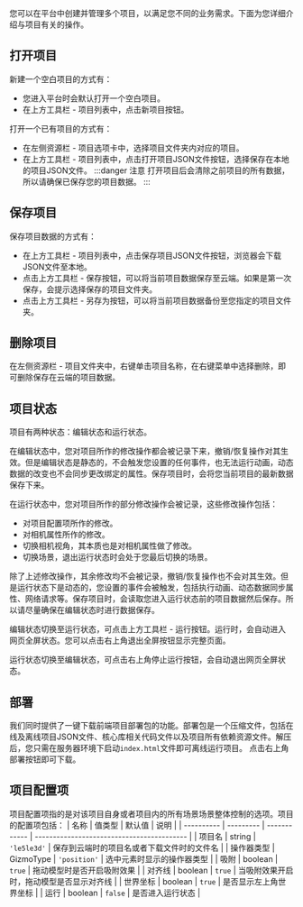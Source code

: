 您可以在平台中创建并管理多个项目，以满足您不同的业务需求。下面为您详细介绍与项目有关的操作。
## 打开项目
新建一个空白项目的方式有：

- 您进入平台时会默认打开一个空白项目。
- 在上方工具栏 - 项目列表中，点击新项目按钮。

打开一个已有项目的方式有：

- 在左侧资源栏 - 项目选项卡中，选择项目文件夹内对应的项目。
- 在上方工具栏 - 项目列表中，点击打开项目JSON文件按钮，选择保存在本地的项目JSON文件。
:::danger 注意
打开项目后会清除之前项目的所有数据，所以请确保已保存您的项目数据。
:::
## 保存项目
保存项目数据的方式有：

- 在上方工具栏 - 项目列表中，点击保存项目JSON文件按钮，浏览器会下载JSON文件至本地。
- 点击上方工具栏 - 保存按钮，可以将当前项目数据保存至云端。如果是第一次保存，会提示选择保存的项目文件夹。
- 点击上方工具栏 - 另存为按钮，可以将当前项目数据备份至您指定的项目文件夹。
## 删除项目
在左侧资源栏 - 项目文件夹中，右键单击项目名称，在右键菜单中选择删除，即可删除保存在云端的项目数据。
## 项目状态
项目有两种状态：编辑状态和运行状态。

在编辑状态中，您对项目所作的修改操作都会被记录下来，撤销/恢复操作对其生效。但是编辑状态是静态的，不会触发您设置的任何事件，也无法运行动画，动态数据的改变也不会同步更改绑定的属性。保存项目时，会将您当前项目的最新数据保存下来。

在运行状态中，您对项目所作的部分修改操作会被记录，这些修改操作包括：

- 对项目配置项所作的修改。
- 对相机属性所作的修改。
- 切换相机视角，其本质也是对相机属性做了修改。
- 切换场景，退出运行状态时会处于您最后切换的场景。

除了上述修改操作，其余修改均不会被记录，撤销/恢复操作也不会对其生效。但是运行状态下是动态的，您设置的事件会被触发，包括执行动画、动态数据同步属性、网络请求等。保存项目时，会读取您进入运行状态前的项目数据然后保存。所以请尽量确保在编辑状态时进行数据保存。

编辑状态切换至运行状态，可点击上方工具栏 - 运行按钮。运行时，会自动进入网页全屏状态。您可以点击右上角退出全屏按钮显示完整页面。

运行状态切换至编辑状态，可点击右上角停止运行按钮，会自动退出网页全屏状态。
## 部署
我们同时提供了一键下载前端项目部署包的功能。部署包是一个压缩文件，包括在线及离线项目JSON文件、核心库相关代码文件以及项目所有依赖资源文件。解压后，您只需在服务器环境下启动`index.html`文件即可离线运行项目。
点击右上角部署按钮即可下载。
## 项目配置项
项目配置项指的是对该项目自身或者项目内的所有场景场景整体控制的选项。项目的配置项包括：
| 名称       | 值类型    | 默认值       | 说明                                       |
| ---------- | --------- | ------------ | ------------------------------------------ |
| 项目名     | string    | `'le5le3d'`  | 保存到云端时的项目名或者下载文件时的文件名 |
| 操作器类型 | GizmoType | `'position'` | 选中元素时显示的操作器类型                 |
| 吸附       | boolean   | `true`       | 拖动模型时是否开启吸附效果                 |
| 对齐线     | boolean   | `true`       | 当吸附效果开启时，拖动模型是否显示对齐线   |
| 世界坐标   | boolean   | `true`       | 是否显示左上角世界坐标                     |
| 运行       | boolean   | `false`      | 是否进入运行状态                           |

